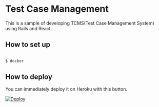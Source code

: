 # Test Case Management

This is a sample of developing TCMS(Test Case Management System) using Rails and React.

## How to set up

```bash

$ docker

```

## How to deploy

You can immediately deploy it on Heroku with this button.

[![Deploy](https://www.herokucdn.com/deploy/button.svg)](https://heroku.com/deploy)

